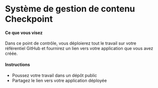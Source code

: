 # Système de gestion de contenu Checkpoint

#### Ce que vous visez

Dans ce point de contrôle, vous déploierez tout le travail sur votre référentiel GitHub et fournirez un lien vers votre application que vous avez créée.

#### Instructions 

* Poussez votre travail dans un dépôt public
* Partagez le lien vers votre application déployée
